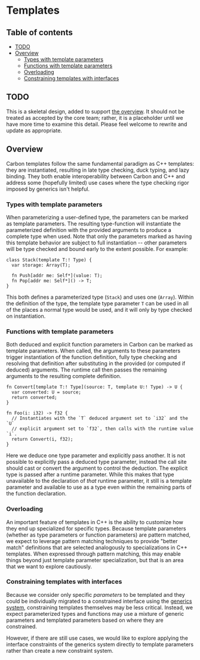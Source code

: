 # Templates

<!--
Part of the Carbon Language project, under the Apache License v2.0 with LLVM
Exceptions. See /LICENSE for license information.
SPDX-License-Identifier: Apache-2.0 WITH LLVM-exception
-->

<!-- toc -->

## Table of contents

-   [TODO](#todo)
-   [Overview](#overview)
    -   [Types with template parameters](#types-with-template-parameters)
    -   [Functions with template parameters](#functions-with-template-parameters)
    -   [Overloading](#overloading)
    -   [Constraining templates with interfaces](#constraining-templates-with-interfaces)

<!-- tocstop -->

## TODO

This is a skeletal design, added to support [the overview](README.md). It should
not be treated as accepted by the core team; rather, it is a placeholder until
we have more time to examine this detail. Please feel welcome to rewrite and
update as appropriate.

## Overview

Carbon templates follow the same fundamental paradigm as C++ templates: they are
instantiated, resulting in late type checking, duck typing, and lazy binding.
They both enable interoperability between Carbon and C++ and address some
(hopefully limited) use cases where the type checking rigor imposed by generics
isn't helpful.

### Types with template parameters

When parameterizing a user-defined type, the parameters can be marked as
template parameters. The resulting type-function will instantiate the
parameterized definition with the provided arguments to produce a complete type
when used. Note that only the parameters marked as having this template behavior
are subject to full instantiation -- other parameters will be type checked and
bound early to the extent possible. For example:

```
class Stack(template T:! Type) {
  var storage: Array(T);

  fn Push[addr me: Self*](value: T);
  fn Pop[addr me: Self*]() -> T;
}
```

This both defines a parameterized type (`Stack`) and uses one (`Array`). Within
the definition of the type, the template type parameter `T` can be used in all
of the places a normal type would be used, and it will only by type checked on
instantiation.

### Functions with template parameters

Both deduced and explicit function parameters in Carbon can be marked as
template parameters. When called, the arguments to these parameters trigger
instantiation of the function definition, fully type checking and resolving that
definition after substituting in the provided (or computed if deduced)
arguments. The runtime call then passes the remaining arguments to the resulting
complete definition.

```
fn Convert[template T:! Type](source: T, template U:! Type) -> U {
  var converted: U = source;
  return converted;
}

fn Foo(i: i32) -> f32 {
  // Instantiates with the `T` deduced argument set to `i32` and the `U`
  // explicit argument set to `f32`, then calls with the runtime value `i`.
  return Convert(i, f32);
}
```

Here we deduce one type parameter and explicitly pass another. It is not
possible to explicitly pass a deduced type parameter, instead the call site
should cast or convert the argument to control the deduction. The explicit type
is passed after a runtime parameter. While this makes that type unavailable to
the declaration of _that_ runtime parameter, it still is a template parameter
and available to use as a type even within the remaining parts of the function
declaration.

### Overloading

An important feature of templates in C++ is the ability to customize how they
end up specialized for specific types. Because template parameters (whether as
type parameters or function parameters) are pattern matched, we expect to
leverage pattern matching techniques to provide "better match" definitions that
are selected analogously to specializations in C++ templates. When expressed
through pattern matching, this may enable things beyond just template parameter
specialization, but that is an area that we want to explore cautiously.

### Constraining templates with interfaces

Because we consider only specific _parameters_ to be templated and they could be
individually migrated to a constrained interface using the
[generics system](README.md#generics), constraining templates themselves may be
less critical. Instead, we expect parameterized types and functions may use a
mixture of generic parameters and templated parameters based on where they are
constrained.

However, if there are still use cases, we would like to explore applying the
interface constraints of the generics system directly to template parameters
rather than create a new constraint system.
